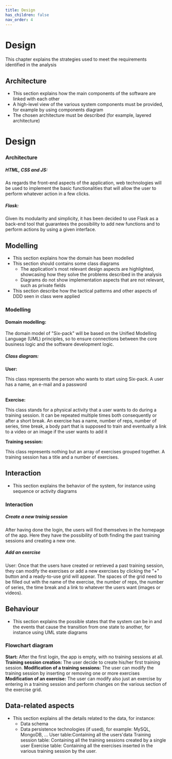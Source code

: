 ```yaml
---
title: Design
has_children: false
nav_order: 4
---
```


# Design

This chapter explains the strategies used to meet the requirements identified in the analysis

## Architecture

- This section explains how the main components of the software are linked with each other
- A high-level view of the various system components must be provided, for example by using components diagram
- The chosen architecture must be described (for example, layered architecture)
<h1> Design </h1>

<h3> Architecture </h3>
<h5> HTML, CSS and JS:</h5>
<p> As regards the front-end aspects of the application, web technologies will be used to implement the basic functionalities that will allow the user to perform whatever action in a few clicks.</p>
<h5> Flask:</h5>
<p>Given its modularity and simplicity, it has been decided to use Flask as a back-end tool that guarantees the possibility to add new  functions and to perform actions by using a given interface. 

## Modelling

- This section explains how the domain has been modelled
- This section should contains some class diagrams
    - The application's most relevant design aspects are highlighted, showcasing how they solve the problems described in the analysis
    - Diagrams do not show implementation aspects that are not relevant, such as private fields
- This section describe how the tactical patterns and other aspects of DDD seen in class were applied

<h3>Modelling</h3>
<h4>Domain modelling:</h4>
<p>The domain model of "Six-pack" will be based on the Unified Modelling Language (UML) principles, so to ensure connections between the core business logic and the software development logic.
<h5>Class diagram:</h5>
<b>User:</b> <p> This class represents the person who wants to start using Six-pack. A user has a name, an e-mail and a password
</p>
<br>
<b>Exercise:</b> <p> This class stands for a physical activity that a user wants to do during a training session. It can be repeated multiple times both consequently or after a short break.
 An exercise has a name, number of reps, number of series, time break, a body part that is supposed to train and eventually a link to a video or an image if the user wants to add it
</p>
<b>Training session:</b> <p> This class represents nothing but an array of exercises grouped together.
A training session has a title and a number of exercises.
</p>


## Interaction
- This section explains the behavior of the system, for instance using sequence or activity diagrams
<h3>Interaction</h3>
<h5>Create a new trainig session</h5>
After having done the login, the users will find themselves in the homepage of the app.
Here they have the possibility of both finding the past training sessions and creating a new one.
<h5>Add an exercise</h5>
<p>User: Once that the users have created or retrieved a past training session, they can modify the exercises or add a new exercises by clicking the "+" button and a ready-to-use grid will appear.
The spaces of the grid need to be filled out with the name of the exercise, the number of reps, the number of series, the time break and a link to whatever the users want (images or videos).
</p>

## Behaviour
- This section explains the possible states that the system can be in and the events that cause the transition from one state to another, for instance using UML state diagrams
<h3>Flowchart diagram</h3>
<b>Start:</b> After the first login, the app is empty, with no training sessions at all.
<b>Training session creation:</b> The user decide to create his/her first training session.
<b>Modification of a training sessions:</b> The user can modify the training session by inserting or removing one or more exercises 
<b>Modification of an exercise:</b> The user can modify also just an exercise by entering in a training session and perform changes on the various section of the exercise grid.

## Data-related aspects
- This section explains all the details related to the data, for instance:
    - Data schema
    - Data persistence technologies (if used), for example: MySQL, MongoDB, ...
User table:Containing all the users'data
Training session table: Containing all the training sessions created by a single user
Exercise table: Containing all the exercises inserted in the various training session by the user.

